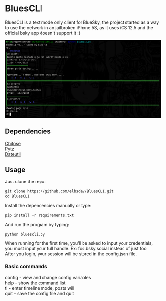 # BluesCLI
BluesCLI is a text mode only client for BlueSky, the project started as a way to use the network in an jailbroken iPhone 5S, as it uses iOS 12.5 and the official bsky app doesn't support it :(

![the program running](git-images/img01.png)

## Dependencies
[Chitose](https://github.com/mnogu/chitose)<br>
[Pytz](https://pypi.org/project/pytz/)<br>
[Dateutil](https://github.com/dateutil/dateutil)<br>

## Usage
Just clone the repo:

    git clone https://github.com/elbsdev/BluesCLI.git
    cd BluesCLI

Install the dependencies manually or type:

    pip install -r requirements.txt

And run the program by typing:

    python bluescli.py

When running for the first time, you'll be asked to input your credentials, you must input your full handle. Ex: foo.bsky.social instead of just foo  
After you login, your session will be stored in the config.json file.

### Basic commands
config - view and change config variables  
help - show the command list  
tl - enter timeline mode, posts will  
quit - save the config file and quit